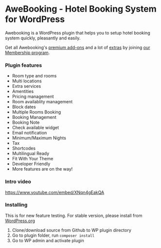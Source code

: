# AweBooking - Hotel Booking System for WordPress

Awebooking is a WordPress plugin that helps you to setup hotel booking system quickly, pleasantly and easily.

Get all Awebooking's [premium add-ons](https://awethemes.com/awebooking) and a lot of [extras](https://awethemes.com/themes) by joining [our Membership program](https://awethemes.com/join).

### Plugin features

* Room type and rooms
* Multi locations
* Extra services
* Amentities
* Pricing management
* Room availablity management
* Block dates
* Multiple Rooms Booking
* Booking Management
* Booking Note
* Check available widget
* Email notification
* Minimum/Maximum Nights
* Tax
* Shortcodes
* Multilingual Ready
* Fit With Your Theme
* Developer Friendly
* More features are on the way!

### Intro video

https://www.youtube.com/embed/XNqn4gEakQA

### Installing

This is for new feature testing. For stable version, please install from [WordPress.org](https://wordpress.org/plugins/awebooking/)

1. Clone/download source from Github to WP plugin directory
2. Go to plugin folder, run `composer install`
3. Go to WP admin and activate plugin